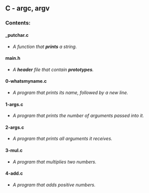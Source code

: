 ## C - argc, argv

### Contents:


#### **_putchar.c**
- *A function that **prints** a string.*

#### **main.h**
- *A **header** file that contain **prototypes**.*

#### **0-whatsmyname.c**
- *A program that prints its name, followed by a new line.*

#### **1-args.c**
- *A program that prints the number of arguments passed into it.*

#### **2-args.c**
- *A program that prints all arguments it receives.*

#### **3-mul.c**
- *A program that multiplies two numbers.*

#### **4-add.c**
- *A program that adds positive numbers.*

